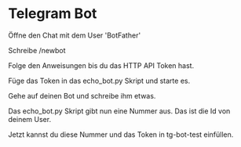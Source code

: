 # Telegram Bot

Öffne den Chat mit dem User 'BotFather'



Schreibe /newbot

Folge den Anweisungen bis du das HTTP API Token hast.

Füge das Token in das echo_bot.py Skript und starte es.

Gehe auf deinen Bot und schreibe ihm etwas.

Das echo_bot.py Skript gibt nun eine Nummer aus. Das ist die Id von deinem User.

Jetzt kannst du diese Nummer und das Token in tg-bot-test einfüllen.
